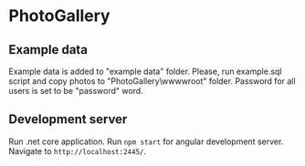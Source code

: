 # PhotoGallery

## Example data

Example data is added to "example data" folder. Please, run example.sql script and copy photos to "PhotoGallery\wwwwroot" folder.
Password for all users is set to be "password" word.

## Development server

Run .net core application. Run `npm start` for angular development server. Navigate to `http://localhost:2445/`.

